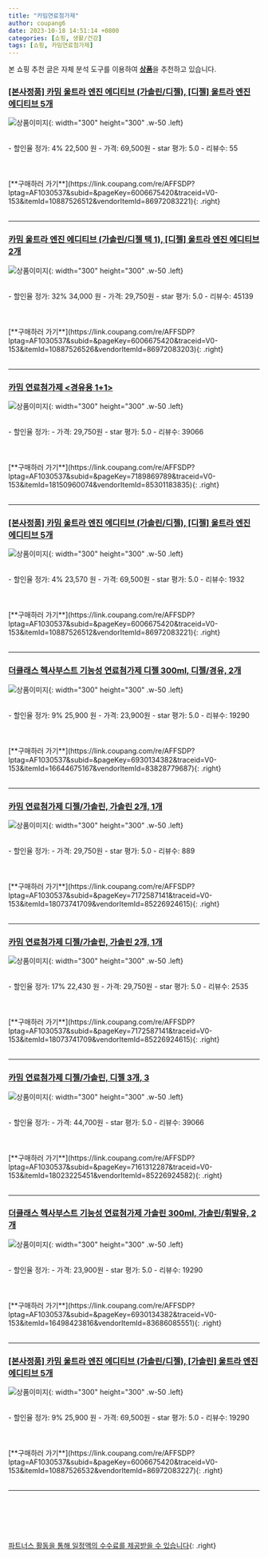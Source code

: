 ```yaml
---
title: "카밈연료첨가제"
author: coupang6
date: 2023-10-18 14:51:14 +0800
categories: [쇼핑, 생활/건강]
tags: [쇼핑, 카밈연료첨가제]
---
```


본 쇼핑 추천 글은 자체 분석 도구를 이용하여 [**상품**](https://link.coupang.com/a/bao1ui)을 추천하고 있습니다.

### [[본사정품] 카밈 울트라 엔진 에디티브 (가솔린/디젤), [디젤] 울트라 엔진 에디티브 5개](https://link.coupang.com/re/AFFSDP?lptag=AF1030537&subid=&pageKey=6006675420&traceid=V0-153&itemId=10887526512&vendorItemId=86972083221)

![상품이미지](https://thumbnail9.coupangcdn.com/thumbnails/remote/230x230ex/image/vendor_inventory/6f24/aad8dc285e6d976021901dbd215952e26cdb9269265d57e63e5309e4b12f.jpg){: width="300" height="300" .w-50 .left}


<br>
- 할인율 정가: 4%  22,500   원
- 가격: 69,500원
- star 평가: 5.0
- 리뷰수: 55
<br>
<br>
<br>
<br>
[**구매하러 가기**](https://link.coupang.com/re/AFFSDP?lptag=AF1030537&subid=&pageKey=6006675420&traceid=V0-153&itemId=10887526512&vendorItemId=86972083221){: .right}
<br>
<br>

---

### [카밈 울트라 엔진 에디티브 (가솔린/디젤 택 1), [디젤] 울트라 엔진 에디티브 2개](https://link.coupang.com/re/AFFSDP?lptag=AF1030537&subid=&pageKey=6006675420&traceid=V0-153&itemId=10887526526&vendorItemId=86972083203)

![상품이미지](https://thumbnail7.coupangcdn.com/thumbnails/remote/230x230ex/image/vendor_inventory/e3d4/147e76b4f2a597ee13370a2b79c056eb7b850424cb7dc2f8c424a769e39e.jpg){: width="300" height="300" .w-50 .left}


<br>
- 할인율 정가: 32%  34,000   원
- 가격: 29,750원
- star 평가: 5.0
- 리뷰수: 45139
<br>
<br>
<br>
<br>
[**구매하러 가기**](https://link.coupang.com/re/AFFSDP?lptag=AF1030537&subid=&pageKey=6006675420&traceid=V0-153&itemId=10887526526&vendorItemId=86972083203){: .right}
<br>
<br>

---

### [카밈 연료첨가제 \<경유용 1+1\>](https://link.coupang.com/re/AFFSDP?lptag=AF1030537&subid=&pageKey=7189869789&traceid=V0-153&itemId=18150960074&vendorItemId=85301183835)

![상품이미지](https://thumbnail6.coupangcdn.com/thumbnails/remote/230x230ex/image/vendor_inventory/fbe2/f072881e63793b16c24366a7238d37b96aca1f9dd1065988cdcefdf43a15.png){: width="300" height="300" .w-50 .left}


<br>
- 할인율 정가: 
- 가격: 29,750원
- star 평가: 5.0
- 리뷰수: 39066
<br>
<br>
<br>
<br>
[**구매하러 가기**](https://link.coupang.com/re/AFFSDP?lptag=AF1030537&subid=&pageKey=7189869789&traceid=V0-153&itemId=18150960074&vendorItemId=85301183835){: .right}
<br>
<br>

---

### [[본사정품] 카밈 울트라 엔진 에디티브 (가솔린/디젤), [디젤] 울트라 엔진 에디티브 5개](https://link.coupang.com/re/AFFSDP?lptag=AF1030537&subid=&pageKey=6006675420&traceid=V0-153&itemId=10887526512&vendorItemId=86972083221)

![상품이미지](https://thumbnail9.coupangcdn.com/thumbnails/remote/230x230ex/image/vendor_inventory/6f24/aad8dc285e6d976021901dbd215952e26cdb9269265d57e63e5309e4b12f.jpg){: width="300" height="300" .w-50 .left}


<br>
- 할인율 정가: 4%  23,570   원
- 가격: 69,500원
- star 평가: 5.0
- 리뷰수: 1932
<br>
<br>
<br>
<br>
[**구매하러 가기**](https://link.coupang.com/re/AFFSDP?lptag=AF1030537&subid=&pageKey=6006675420&traceid=V0-153&itemId=10887526512&vendorItemId=86972083221){: .right}
<br>
<br>

---

### [더클래스 헥사부스트 기능성 연료첨가제 디젤 300ml, 디젤/경유, 2개](https://link.coupang.com/re/AFFSDP?lptag=AF1030537&subid=&pageKey=6930134382&traceid=V0-153&itemId=16644675167&vendorItemId=83828779687)

![상품이미지](https://thumbnail6.coupangcdn.com/thumbnails/remote/230x230ex/image/retail/images/2022/11/10/17/6/dae1a2e9-c592-4bd5-9f4e-957a93a05272.jpg){: width="300" height="300" .w-50 .left}


<br>
- 할인율 정가: 9%  25,900   원
- 가격: 23,900원
- star 평가: 5.0
- 리뷰수: 19290
<br>
<br>
<br>
<br>
[**구매하러 가기**](https://link.coupang.com/re/AFFSDP?lptag=AF1030537&subid=&pageKey=6930134382&traceid=V0-153&itemId=16644675167&vendorItemId=83828779687){: .right}
<br>
<br>

---

### [카밈 연료첨가제 디젤/가솔린, 가솔린 2개, 1개](https://link.coupang.com/re/AFFSDP?lptag=AF1030537&subid=&pageKey=7172587141&traceid=V0-153&itemId=18073741709&vendorItemId=85226924615)

![상품이미지](https://thumbnail10.coupangcdn.com/thumbnails/remote/230x230ex/image/vendor_inventory/4307/7884d01592b65f60d967a399ad7062aa8fcfde65a03e46eb47d7faad63ac.png){: width="300" height="300" .w-50 .left}


<br>
- 할인율 정가: 
- 가격: 29,750원
- star 평가: 5.0
- 리뷰수: 889
<br>
<br>
<br>
<br>
[**구매하러 가기**](https://link.coupang.com/re/AFFSDP?lptag=AF1030537&subid=&pageKey=7172587141&traceid=V0-153&itemId=18073741709&vendorItemId=85226924615){: .right}
<br>
<br>

---

### [카밈 연료첨가제 디젤/가솔린, 가솔린 2개, 1개](https://link.coupang.com/re/AFFSDP?lptag=AF1030537&subid=&pageKey=7172587141&traceid=V0-153&itemId=18073741709&vendorItemId=85226924615)

![상품이미지](https://thumbnail10.coupangcdn.com/thumbnails/remote/230x230ex/image/vendor_inventory/4307/7884d01592b65f60d967a399ad7062aa8fcfde65a03e46eb47d7faad63ac.png){: width="300" height="300" .w-50 .left}


<br>
- 할인율 정가: 17%  22,430   원
- 가격: 29,750원
- star 평가: 5.0
- 리뷰수: 2535
<br>
<br>
<br>
<br>
[**구매하러 가기**](https://link.coupang.com/re/AFFSDP?lptag=AF1030537&subid=&pageKey=7172587141&traceid=V0-153&itemId=18073741709&vendorItemId=85226924615){: .right}
<br>
<br>

---

### [카밈 연료첨가제 디젤/가솔린, 디젤 3개, 3](https://link.coupang.com/re/AFFSDP?lptag=AF1030537&subid=&pageKey=7161312287&traceid=V0-153&itemId=18023225451&vendorItemId=85226924582)

![상품이미지](https://thumbnail9.coupangcdn.com/thumbnails/remote/230x230ex/image/vendor_inventory/c300/c2f8fd67fea698c01234f5dc11fe0600263be2eeea8e96a5706309de4a1f.png){: width="300" height="300" .w-50 .left}


<br>
- 할인율 정가: 
- 가격: 44,700원
- star 평가: 5.0
- 리뷰수: 39066
<br>
<br>
<br>
<br>
[**구매하러 가기**](https://link.coupang.com/re/AFFSDP?lptag=AF1030537&subid=&pageKey=7161312287&traceid=V0-153&itemId=18023225451&vendorItemId=85226924582){: .right}
<br>
<br>

---

### [더클래스 헥사부스트 기능성 연료첨가제 가솔린 300ml, 가솔린/휘발유, 2개](https://link.coupang.com/re/AFFSDP?lptag=AF1030537&subid=&pageKey=6930134382&traceid=V0-153&itemId=16498423816&vendorItemId=83686085551)

![상품이미지](https://thumbnail9.coupangcdn.com/thumbnails/remote/230x230ex/image/retail/images/3039201729552248-e76278e6-9eba-4258-8aea-06142f14d505.jpg){: width="300" height="300" .w-50 .left}


<br>
- 할인율 정가: 
- 가격: 23,900원
- star 평가: 5.0
- 리뷰수: 19290
<br>
<br>
<br>
<br>
[**구매하러 가기**](https://link.coupang.com/re/AFFSDP?lptag=AF1030537&subid=&pageKey=6930134382&traceid=V0-153&itemId=16498423816&vendorItemId=83686085551){: .right}
<br>
<br>

---

### [[본사정품] 카밈 울트라 엔진 에디티브 (가솔린/디젤), [가솔린] 울트라 엔진 에디티브 5개](https://link.coupang.com/re/AFFSDP?lptag=AF1030537&subid=&pageKey=6006675420&traceid=V0-153&itemId=10887526532&vendorItemId=86972083227)

![상품이미지](https://thumbnail7.coupangcdn.com/thumbnails/remote/230x230ex/image/vendor_inventory/fed0/e1493586d4035989b4e9265e34428aebc9f752e404fa172e51fdb537ce0b.jpg){: width="300" height="300" .w-50 .left}


<br>
- 할인율 정가: 9%  25,900   원
- 가격: 69,500원
- star 평가: 5.0
- 리뷰수: 19290
<br>
<br>
<br>
<br>
[**구매하러 가기**](https://link.coupang.com/re/AFFSDP?lptag=AF1030537&subid=&pageKey=6006675420&traceid=V0-153&itemId=10887526532&vendorItemId=86972083227){: .right}
<br>
<br>

---
<br><br><br><br><br> [파트너스 활동을 통해 일정액의 수수료를 제공받을 수 있습니다](https://link.coupang.com/a/bao1ui){: .right}